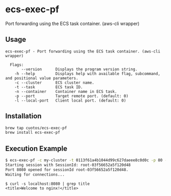 # ecs-exec-pf

Port forwarding using the ECS task container. (aws-cli wrapper)

## Usage

```
ecs-exec-pf - Port forwarding using the ECS task container. (aws-cli wrapper)

  Flags:
       --version      Displays the program version string.
    -h --help         Displays help with available flag, subcommand, and positional value parameters.
    -c --cluster      ECS cluster name.
    -t --task         ECS task ID.
    -n --container    Container name in ECS task.
    -p --port         Target remote port. (default: 0)
    -l --local-port   Client local port. (default: 0)
```

## Installation

```sh
brew tap cuotos/ecs-exec-pf
brew install ecs-exec-pf
```

## Execution Example

```sh
$ ecs-exec-pf -c my-cluster -t 0113f61a4b1044d99c627daeee8c0d0c -p 80 -l 8080
Starting session with SessionId: root-03f56652a5f120d48
Port 8080 opened for sessionId root-03f56652a5f120d48.
Waiting for connections...
```

```
$ curl -s localhost:8080 | grep title
<title>Welcome to nginx!</title>
```
